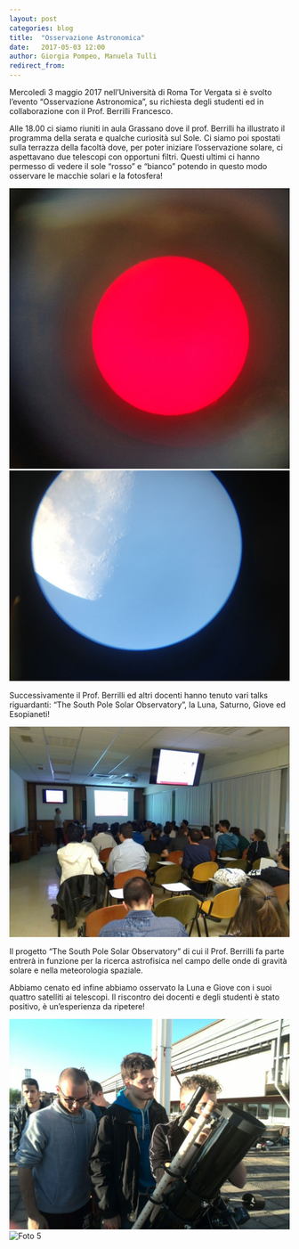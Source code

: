 ```yaml
---
layout: post
categories: blog 
title:  "Osservazione Astronomica"
date:   2017-05-03 12:00
author: Giorgia Pompeo, Manuela Tulli
redirect_from:
---
```


Mercoledì 3 maggio 2017 nell’Università di Roma Tor Vergata si è svolto l’evento “Osservazione Astronomica”, su richiesta degli studenti ed in collaborazione con il Prof. Berrilli Francesco.

Alle 18.00 ci siamo riuniti in aula Grassano dove il prof. Berrilli ha illustrato il programma della serata e qualche curiosità sul Sole. Ci siamo poi spostati sulla terrazza della facoltà dove, per poter iniziare l’osservazione solare, ci aspettavano due telescopi con opportuni filtri. Questi ultimi ci hanno permesso di vedere il sole “rosso” e “bianco” potendo in questo modo osservare le macchie solari e la fotosfera!

![Foto 1](/img/eventilocali/2017-RTV-osservazione/img1.jpg)
![Foto 2](/img/eventilocali/2017-RTV-osservazione/img2.jpg)

Successivamente il Prof. Berrilli ed altri docenti hanno tenuto vari talks riguardanti: “The South Pole Solar Observatory”, la Luna, Saturno, Giove ed Esopianeti!

![Foto 3](/img/eventilocali/2017-RTV-osservazione/img3.jpg)

Il progetto “The South Pole Solar Observatory” di cui il Prof. Berrilli fa parte entrerà in funzione per la ricerca astrofisica nel campo delle onde di gravità solare e nella meteorologia spaziale.

Abbiamo cenato ed infine abbiamo osservato la Luna e Giove con i suoi quattro satelliti ai telescopi. Il riscontro dei docenti e degli studenti è stato positivo, è un’esperienza da ripetere!

![Foto 4](/img/eventilocali/2017-RTV-osservazione/img4.jpg)
![Foto 5](/img/eventilocali/2017-RTV-osservazione/img5.jpg)




